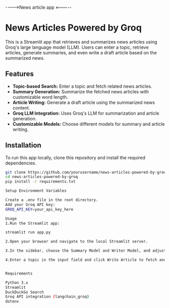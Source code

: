 ---->News article app <-----

# News Articles Powered by Groq

This is a Streamlit app that retrieves and summarizes news articles using Groq's large language model (LLM). Users can enter a topic, retrieve articles, generate summaries, and even write a draft article based on the summarized news.

## Features

- **Topic-based Search:** Enter a topic and fetch related news articles.
- **Summary Generation:** Summarize the fetched news articles with customizable word length.
- **Article Writing:** Generate a draft article using the summarized news content.
- **Groq LLM Integration:** Uses Groq's LLM for summarization and article generation.
- **Customizable Models:** Choose different models for summary and article writing.

## Installation

To run this app locally, clone this repository and install the required dependencies.

```bash
git clone https://github.com/yourusername/news-articles-powered-by-groq.git
cd news-articles-powered-by-groq
pip install -r requirements.txt

Setup Environment Variables

Create a .env file in the root directory.
Add your Groq API key:
GROQ_API_KEY=your_api_key_here

Usage
1.Run the Streamlit app:

streamlit run app.py

2.Open your browser and navigate to the local Streamlit server.

3.In the sidebar, choose the Summary Model and Writer Model, and adjust the search and summary settings as desired.

4.Enter a topic in the input field and click Write Article to fetch and summarize news articles, followed by article generation.


Requirements

Python 3.x
Streamlit
DuckDuckGo Search
Groq API integration (langchain_groq)
dotenv



